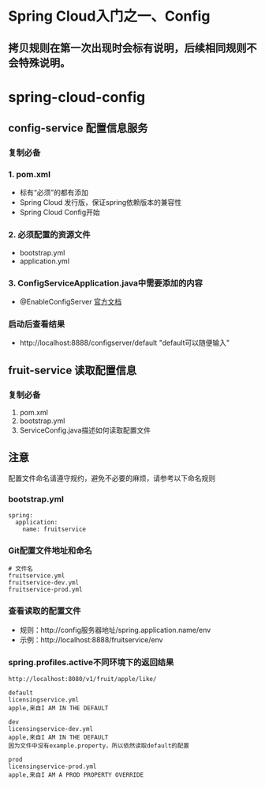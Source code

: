 # Spring Cloud入门之一、Config
拷贝规则在第一次出现时会标有说明，后续相同规则不会特殊说明。
-

# spring-cloud-config

## config-service 配置信息服务
### 复制必备
### 1. pom.xml
- 标有“必须”的都有添加
- Spring Cloud 发行版，保证spring依赖版本的兼容性
- Spring Cloud Config开始

### 2. 必须配置的资源文件
- bootstrap.yml
- application.yml

### 3. ConfigServiceApplication.java中需要添加的内容
- @EnableConfigServer [官方文档](https://spring.io/guides/gs/centralized-configuration/)

### 启动后查看结果
- http://localhost:8888/configserver/default "default可以随便输入"

## fruit-service 读取配置信息
### 复制必备
1. pom.xml
2. bootstrap.yml
3. ServiceConfig.java描述如何读取配置文件

## 注意
配置文件命名请遵守规约，避免不必要的麻烦，请参考以下命名规则

### bootstrap.yml
```vim
spring:
  application:
    name: fruitservice
```

### Git配置文件地址和命名

```vim
# 文件名
fruitservice.yml
fruitservice-dev.yml
fruitservice-prod.yml
```

### 查看读取的配置文件
- 规则：http://config服务器地址/spring.application.name/env
- 示例：http://localhost:8888/fruitservice/env

### spring.profiles.active不同环境下的返回结果

```vim
http://localhost:8080/v1/fruit/apple/like/

default
licensingservice.yml
apple,来自I AM IN THE DEFAULT

dev
licensingservice-dev.yml
apple,来自I AM IN THE DEFAULT
因为文件中没有example.property，所以依然读取default的配置

prod
licensingservice-prod.yml
apple,来自I AM A PROD PROPERTY OVERRIDE
```


